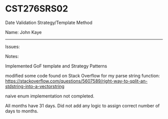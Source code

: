# CST276SRS02  

Date Validation Strategy/Template Method  

Name: John Kaye

---
Issues:  


Notes:

Implemented GoF template and Strategy Patterns

modified some code found on Stack Overflow for my parse string function:
https://stackoverflow.com/questions/5607589/right-way-to-split-an-stdstring-into-a-vectorstring

naive enum implementation not completed.

All months have 31 days. Did not add any logic to assign correct number of days to months.


###

